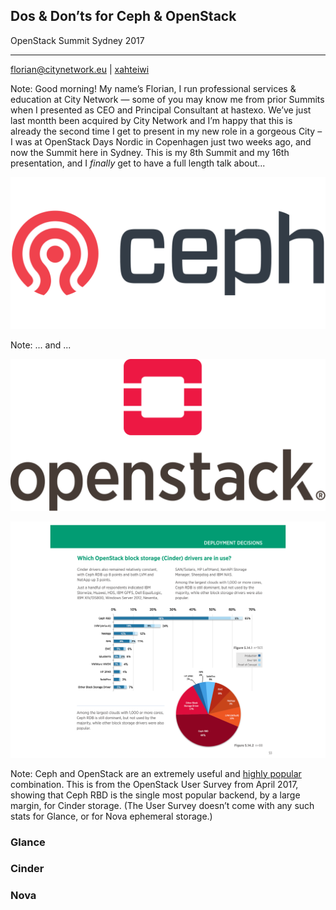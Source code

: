 ## Dos & Don’ts for Ceph & OpenStack

OpenStack Summit Sydney 2017

* * *
[florian@citynetwork.eu]() | [xahteiwi](https://twitter.com/xahteiwi)

Note: Good morning! My name’s Florian, I run professional services &
education at City Network — some of you may know me from prior Summits
when I presented as CEO and Principal Consultant at hastexo. We’ve
just last montth been acquired by City Network and I’m happy that this
is already the second time I get to present in my new role in a
gorgeous City – I was at OpenStack Days Nordic in Copenhagen just two
weeks ago, and now the Summit here in Sydney. This is my 8th Summit
and my 16th presentation, and I *finally* get to have a full length
talk about...


![Ceph logo](images/ceph-logo.svg)

Note:
... and ...


![OpenStack logo](images/openstack-logo.svg)


![April 2017 OpenStack User Survey results for Cinder](images/survey-cinder.svg)

Note: Ceph and OpenStack are an extremely useful and
[highly popular](https://www.openstack.org/assets/survey/April2017SurveyReport.pdf)
combination. This is from the OpenStack User Survey from April 2017,
showing that Ceph RBD is the single most popular backend, by a large
margin, for Cinder storage. (The User Survey doesn’t come with any
such stats for Glance, or for Nova ephemeral storage.)


### Glance
### Cinder
### Nova
